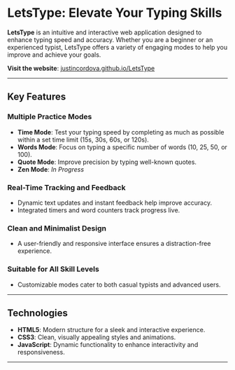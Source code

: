 # LetsType: Elevate Your Typing Skills  

**LetsType** is an intuitive and interactive web application designed to enhance typing speed and accuracy. Whether you are a beginner or an experienced typist, LetsType offers a variety of engaging modes to help you improve and achieve your goals.  

**Visit the website**: [justincordova.github.io/LetsType](https://justincordova.github.io/LetsType/)  

---

## Key Features  

### Multiple Practice Modes  
- **Time Mode**: Test your typing speed by completing as much as possible within a set time limit (15s, 30s, 60s, or 120s).  
- **Words Mode**: Focus on typing a specific number of words (10, 25, 50, or 100).  
- **Quote Mode**: Improve precision by typing well-known quotes.  
- **Zen Mode**: *In Progress*

### Real-Time Tracking and Feedback  
- Dynamic text updates and instant feedback help improve accuracy.  
- Integrated timers and word counters track progress live.  

### Clean and Minimalist Design  
- A user-friendly and responsive interface ensures a distraction-free experience.  

### Suitable for All Skill Levels  
- Customizable modes cater to both casual typists and advanced users.  

---

## Technologies  

- **HTML5**: Modern structure for a sleek and interactive experience.  
- **CSS3**: Clean, visually appealing styles and animations.  
- **JavaScript**: Dynamic functionality to enhance interactivity and responsiveness.  

---
